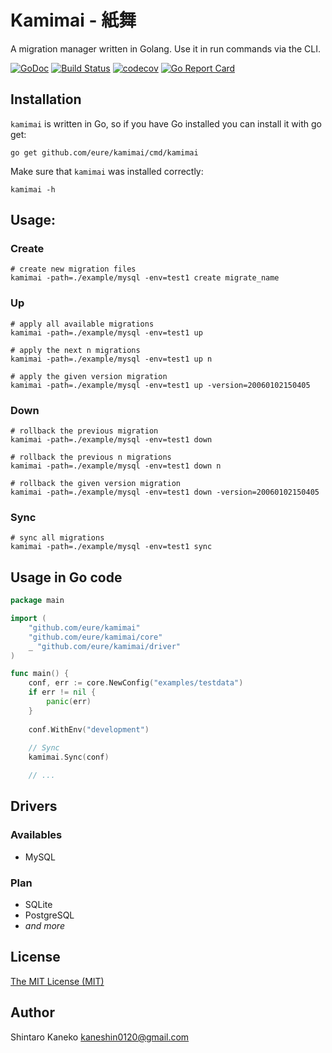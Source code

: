 # Kamimai - 紙舞

A migration manager written in Golang. Use it in run commands via the CLI.

[![GoDoc](https://godoc.org/github.com/eure/kamimai?status.svg)](https://godoc.org/github.com/eure/kamimai)
[![Build Status](https://travis-ci.org/eure/kamimai.svg?branch=master)](https://travis-ci.org/eure/kamimai)
[![codecov](https://codecov.io/gh/eure/kamimai/branch/master/graph/badge.svg)](https://codecov.io/gh/eure/kamimai)
[![Go Report Card](https://goreportcard.com/badge/github.com/eure/kamimai)](https://goreportcard.com/report/github.com/eure/kamimai)

## Installation

`kamimai` is written in Go, so if you have Go installed you can install it with go get:

```shell
go get github.com/eure/kamimai/cmd/kamimai
```

Make sure that `kamimai` was installed correctly:

```shell
kamimai -h
```

## Usage:

### Create

```shell
# create new migration files
kamimai -path=./example/mysql -env=test1 create migrate_name
```

### Up

```shell
# apply all available migrations
kamimai -path=./example/mysql -env=test1 up

# apply the next n migrations
kamimai -path=./example/mysql -env=test1 up n

# apply the given version migration
kamimai -path=./example/mysql -env=test1 up -version=20060102150405
```

### Down

```shell
# rollback the previous migration
kamimai -path=./example/mysql -env=test1 down

# rollback the previous n migrations
kamimai -path=./example/mysql -env=test1 down n

# rollback the given version migration
kamimai -path=./example/mysql -env=test1 down -version=20060102150405
```

### Sync

```shell
# sync all migrations
kamimai -path=./example/mysql -env=test1 sync
```

## Usage in Go code 

```go
package main

import (
	"github.com/eure/kamimai"
	"github.com/eure/kamimai/core"
	_ "github.com/eure/kamimai/driver"
)

func main() {
	conf, err := core.NewConfig("examples/testdata")
	if err != nil {
		panic(err)
	}
	
	conf.WithEnv("development")
	
	// Sync
	kamimai.Sync(conf)

	// ...
```

## Drivers

### Availables

- MySQL

### Plan

- SQLite
- PostgreSQL
- _and more_

## License

[The MIT License (MIT)](http://kaneshin.mit-license.org/)


## Author

Shintaro Kaneko <kaneshin0120@gmail.com>

